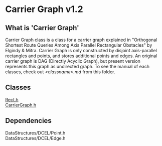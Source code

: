 # Carrier Graph v1.2

## What is 'Carrier Graph'
Carrier Graph class is a class for a carrier graph explained in "Orthogonal Shortest Route 
Queries Among Axis Parallel Rectangular Obstacles" by Elgindy & Mitra. 
Carrier Graph is only constructed by disjoint axis-parallel rectangles and points, and 
stores additional points and edges. 
An original carrier graph is DAG (Directly Acyclic Graph), but present version represents this graph as undirected graph. 
To see the manual of each classes, check out *\<classname\>.md* from this folder.

## Classes  
[Rect.h](Rect.h)  
[CarrierGraph.h](CarrierGraph.h)  

## Dependencies
DataStructures/DCEL/Point.h  
DataStructures/DCEL/Edge.h  